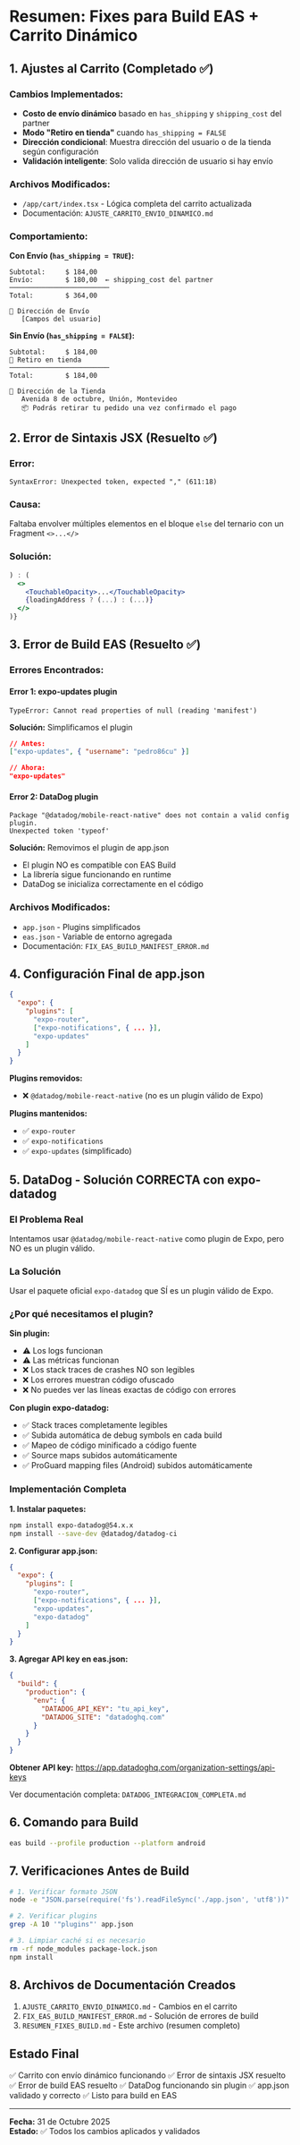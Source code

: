 # Resumen: Fixes para Build EAS + Carrito Dinámico

## 1. Ajustes al Carrito (Completado ✅)

### Cambios Implementados:
- **Costo de envío dinámico** basado en `has_shipping` y `shipping_cost` del partner
- **Modo "Retiro en tienda"** cuando `has_shipping = FALSE`
- **Dirección condicional**: Muestra dirección del usuario o de la tienda según configuración
- **Validación inteligente**: Solo valida dirección de usuario si hay envío

### Archivos Modificados:
- `/app/cart/index.tsx` - Lógica completa del carrito actualizada
- Documentación: `AJUSTE_CARRITO_ENVIO_DINAMICO.md`

### Comportamiento:

**Con Envío (`has_shipping = TRUE`):**
```
Subtotal:     $ 184,00
Envío:        $ 180,00  ← shipping_cost del partner
─────────────────────────
Total:        $ 364,00

📍 Dirección de Envío
   [Campos del usuario]
```

**Sin Envío (`has_shipping = FALSE`):**
```
Subtotal:     $ 184,00
🏪 Retiro en tienda
─────────────────────────
Total:        $ 184,00

📍 Dirección de la Tienda
   Avenida 8 de octubre, Unión, Montevideo
   📦 Podrás retirar tu pedido una vez confirmado el pago
```

## 2. Error de Sintaxis JSX (Resuelto ✅)

### Error:
```
SyntaxError: Unexpected token, expected "," (611:18)
```

### Causa:
Faltaba envolver múltiples elementos en el bloque `else` del ternario con un Fragment `<>...</>`

### Solución:
```jsx
) : (
  <>
    <TouchableOpacity>...</TouchableOpacity>
    {loadingAddress ? (...) : (...)}
  </>
)}
```

## 3. Error de Build EAS (Resuelto ✅)

### Errores Encontrados:

#### Error 1: expo-updates plugin
```
TypeError: Cannot read properties of null (reading 'manifest')
```

**Solución:** Simplificamos el plugin
```json
// Antes:
["expo-updates", { "username": "pedro86cu" }]

// Ahora:
"expo-updates"
```

#### Error 2: DataDog plugin
```
Package "@datadog/mobile-react-native" does not contain a valid config plugin.
Unexpected token 'typeof'
```

**Solución:** Removimos el plugin de app.json
- El plugin NO es compatible con EAS Build
- La librería sigue funcionando en runtime
- DataDog se inicializa correctamente en el código

### Archivos Modificados:
- `app.json` - Plugins simplificados
- `eas.json` - Variable de entorno agregada
- Documentación: `FIX_EAS_BUILD_MANIFEST_ERROR.md`

## 4. Configuración Final de app.json

```json
{
  "expo": {
    "plugins": [
      "expo-router",
      ["expo-notifications", { ... }],
      "expo-updates"
    ]
  }
}
```

**Plugins removidos:**
- ❌ `@datadog/mobile-react-native` (no es un plugin válido de Expo)

**Plugins mantenidos:**
- ✅ `expo-router`
- ✅ `expo-notifications`
- ✅ `expo-updates` (simplificado)

## 5. DataDog - Solución CORRECTA con expo-datadog

### El Problema Real

Intentamos usar `@datadog/mobile-react-native` como plugin de Expo, pero NO es un plugin válido.

### La Solución

Usar el paquete oficial `expo-datadog` que SÍ es un plugin válido de Expo.

### ¿Por qué necesitamos el plugin?

**Sin plugin:**
- ⚠️ Los logs funcionan
- ⚠️ Las métricas funcionan
- ❌ Los stack traces de crashes NO son legibles
- ❌ Los errores muestran código ofuscado
- ❌ No puedes ver las líneas exactas de código con errores

**Con plugin expo-datadog:**
- ✅ Stack traces completamente legibles
- ✅ Subida automática de debug symbols en cada build
- ✅ Mapeo de código minificado a código fuente
- ✅ Source maps subidos automáticamente
- ✅ ProGuard mapping files (Android) subidos automáticamente

### Implementación Completa

**1. Instalar paquetes:**
```bash
npm install expo-datadog@54.x.x
npm install --save-dev @datadog/datadog-ci
```

**2. Configurar app.json:**
```json
{
  "expo": {
    "plugins": [
      "expo-router",
      ["expo-notifications", { ... }],
      "expo-updates",
      "expo-datadog"
    ]
  }
}
```

**3. Agregar API key en eas.json:**
```json
{
  "build": {
    "production": {
      "env": {
        "DATADOG_API_KEY": "tu_api_key",
        "DATADOG_SITE": "datadoghq.com"
      }
    }
  }
}
```

**Obtener API key:** https://app.datadoghq.com/organization-settings/api-keys

Ver documentación completa: `DATADOG_INTEGRACION_COMPLETA.md`

## 6. Comando para Build

```bash
eas build --profile production --platform android
```

## 7. Verificaciones Antes de Build

```bash
# 1. Verificar formato JSON
node -e "JSON.parse(require('fs').readFileSync('./app.json', 'utf8'))"

# 2. Verificar plugins
grep -A 10 '"plugins"' app.json

# 3. Limpiar caché si es necesario
rm -rf node_modules package-lock.json
npm install
```

## 8. Archivos de Documentación Creados

1. `AJUSTE_CARRITO_ENVIO_DINAMICO.md` - Cambios en el carrito
2. `FIX_EAS_BUILD_MANIFEST_ERROR.md` - Solución de errores de build
3. `RESUMEN_FIXES_BUILD.md` - Este archivo (resumen completo)

## Estado Final

✅ Carrito con envío dinámico funcionando
✅ Error de sintaxis JSX resuelto
✅ Error de build EAS resuelto
✅ DataDog funcionando sin plugin
✅ app.json validado y correcto
✅ Listo para build en EAS

---

**Fecha:** 31 de Octubre 2025  
**Estado:** ✅ Todos los cambios aplicados y validados
